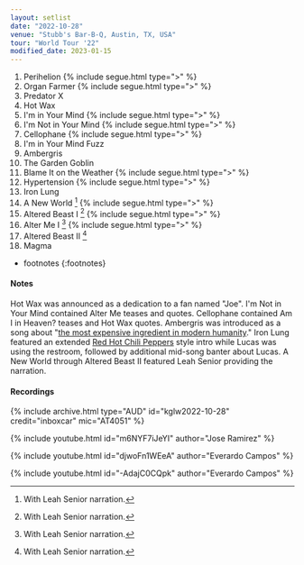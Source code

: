 ```yaml
---
layout: setlist
date: "2022-10-28"
venue: "Stubb's Bar-B-Q, Austin, TX, USA"
tour: "World Tour '22"
modified_date: 2023-01-15
---
```


 1. Perihelion
    {% include segue.html type=">" %}
 2. Organ Farmer
    {% include segue.html type=">" %}
 3. Predator X
 4. Hot Wax
 5. I'm in Your Mind
    {% include segue.html type=">" %}
 6. I'm Not in Your Mind
    {% include segue.html type=">" %}
 7. Cellophane
    {% include segue.html type=">" %}
 8. I'm in Your Mind Fuzz
 9. Ambergris
10. The Garden Goblin
11. Blame It on the Weather
    {% include segue.html type=">" %}
12. Hypertension
    {% include segue.html type=">" %}
13. Iron Lung
14. A New World
    [^1]
    {% include segue.html type=">" %}
15. Altered Beast I
    [^1]
    {% include segue.html type=">" %}
16. Alter Me I
    [^1]
    {% include segue.html type=">" %}
17. Altered Beast II
    [^1]
18. Magma

* footnotes
{:footnotes}
[^1]: With Leah Senior narration.

#### Notes

Hot Wax was announced as a dedication to a fan named "Joe". I'm Not in Your Mind contained Alter Me teases and quotes. Cellophane contained Am I in Heaven? teases and Hot Wax quotes. Ambergris was introduced as a song about "[the most expensive ingredient in modern humanity](https://en.wikipedia.org/wiki/Ambergris)." Iron Lung featured an extended [Red Hot Chili Peppers](https://en.wikipedia.org/wiki/Red_Hot_Chili_Peppers) style intro while Lucas was using the restroom, followed by additional mid-song banter about Lucas. A New World through Altered Beast II featured Leah Senior providing the narration.


#### Recordings

{% include archive.html type="AUD" id="kglw2022-10-28" credit="inboxcar" mic="AT4051" %}

{% include youtube.html id="m6NYF7iJeYI" author="Jose Ramirez" %}

{% include youtube.html id="djwoFn1WEeA" author="Everardo Campos" %}

{% include youtube.html id="-AdajC0CQpk" author="Everardo Campos" %}
